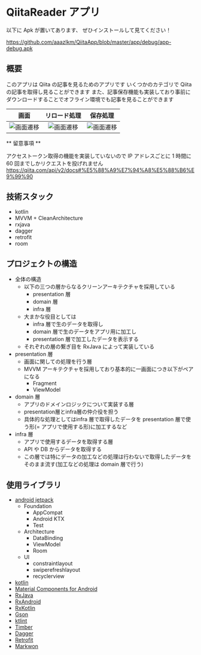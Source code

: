 # QiitaReader アプリ

以下に Apk が置いてあります、
ぜひインストールして見てください！

https://github.com/aaazlkm/QiitaApp/blob/master/app/debug/app-debug.apk

## 概要

このアプリは Qiita の記事を見るためのアプリです
いくつかのカテゴリで Qiita の記事を取得し見ることができます
また、記事保存機能も実装しており事前にダウンロードすることでオフライン環境でも記事を見ることができます

| 画面 | リロード処理 | 保存処理 |
| :-------: | :----------: | :-------: |
| ![画面遷移](https://raw.githubusercontent.com/wiki/aaazlkm/QiitaApp/screen_recording_pager.gif) | ![画面遷移](https://raw.githubusercontent.com/wiki/aaazlkm/QiitaApp/screen_recording_reload.gif) | ![画面遷移](https://raw.githubusercontent.com/wiki/aaazlkm/QiitaApp/screen_recording_save.gif) |

** 留意事項 **

アクセストークン取得の機能を実装していないので IP アドレスごとに 1 時間に 60 回までしかリクエストを投げれません
https://qiita.com/api/v2/docs#%E5%88%A9%E7%94%A8%E5%88%B6%E9%99%90

## 技術スタック

- kotlin
- MVVM + CleanArchitecture
- rxjava
- dagger
- retrofit
- room

## プロジェクトの構造

- 全体の構造
  - 以下の三つの層からなるクリーンアーキテクチャを採用している
    - presentation 層
    - domain 層
    - infra 層
  - 大まかな役目としては
    - infra 層で生のデータを取得し
    - domain 層で生のデータをアプリ用に加工し
    - presentation 層で加工したデータを表示する
  - それぞれの層の繋ぎ目を RxJava によって実装している
- presentation 層
  - 画面に関しての処理を行う層
  - MVVM アーキテクチャを採用しており基本的に一画面につき以下がペアになる
    - Fragment
    - ViewModel
- domain 層
  - アプリのドメインロジックについて実装する層
  - presentation層とinfra層の仲介役を担う
  - 具体的な処理としてはinfra 層で取得したデータを presentation 層で使う形(= アプリで使用する形)に加工するなど
- infra 層
  - アプリで使用するデータを取得する層
  - API や DB からデータを取得する
  - この層では特にデータの加工などの処理は行わないで取得したデータをそのまま流す(加工などの処理は domain 層で行う)

## 使用ライブラリ

- [android jetpack](https://developer.android.com/jetpack/)
  - Foundation
    - AppCompat
    - Android KTX
    - Test
  - Architecture
    - DataBinding
    - ViewModel
    - Room
  - UI
    - constraintlayout
    - swiperefreshlayout
    - recyclerview
- [kotlin](https://kotlinlang.org/)
- [Material Components for Android](https://github.com/material-components/material-components-android)
- [RxJava](https://github.com/ReactiveX/RxJava)
- [RxAndroid](https://github.com/ReactiveX/RxAndroid)
- [RxKotlin](https://github.com/ReactiveX/RxKotlin)
- [Gson](https://github.com/google/gson)
- [ktlint](https://github.com/pinterest/ktlint)
- [Timber](https://github.com/JakeWharton/timber)
- [Dagger](https://github.com/google/dagger)
- [Retrofit](https://github.com/square/retrofit)
- [Markwon](https://github.com/noties/Markwon)

